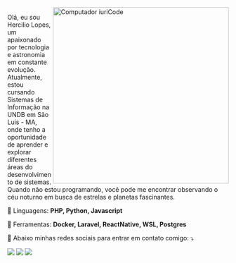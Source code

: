 <img src="https://raw.githubusercontent.com/MicaelliMedeiros/micaellimedeiros/master/image/computer-illustration.png" min-width="400px" max-width="400px" width="400px" align="right" alt="Computador iuriCode">

<p align="left"> 
  Olá, eu sou Hercilio Lopes, um apaixonado por tecnologia e astronomia em constante evolução. Atualmente, estou cursando Sistemas de Informação na UNDB em São Luis - MA, onde tenho a oportunidade de aprender e explorar diferentes áreas do desenvolvimento de sistemas. Quando não estou programando, você pode me encontrar observando o céu noturno em busca de estrelas e planetas fascinantes.
</p>

<p align="left">
  🦄 Linguagens: <strong>PHP, Python, Javascript</strong>
</p>

<p align="left">
  💼 Ferramentas: <strong>Docker, Laravel, ReactNative, WSL, Postgres</strong>
</p>

<p align="left">
  💌 Abaixo minhas redes sociais para entrar em contato comigo: ⤵️
</p>

<p align="left">
  <a href="mailto:contato@hercilio.me" alt="Gmail">
  <img src="https://img.shields.io/badge/-Gmail-FF0000?style=flat-square&labelColor=FF0000&logo=gmail&logoColor=white" /></a>
  <a href="https://www.linkedin.com/in/hercilioln/" alt="Linkedin">
  <img src="https://img.shields.io/badge/-Linkedin-0e76a8?style=flat-square&logo=Linkedin&logoColor=white"/></a>
  <a href="https://www.instagram.com/hercilio.me/" alt="Instagram">
  <img src="https://img.shields.io/badge/-Instagram-DF0174?style=flat-square&labelColor=DF0174&logo=instagram&logoColor=white"/></a>
</p>
